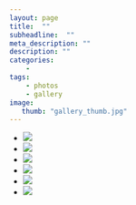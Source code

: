 ```yaml
---
layout: page
title:  ""
subheadline:  ""
meta_description: ""
description: ""
categories:
    - 
tags:
    - photos
    - gallery
image:
   thumb: "gallery_thumb.jpg"
---
```


<ul class="clearing-thumbs small-block-grid-3" data-clearing>
  <li><a href="{{ site.url }}/assets/img/_1.jpg"><img  data-caption="" class="th" src="{{ site.url }}/assets/img/thumb.jpg"></a></li>
  <li><a href="{{ site.url }}/assets/img/_2.jpg"><img  data-caption="" class="th" src="{{ site.url }}/assets/img/thumb.jpg"></a></li>
  <li><a href="{{ site.url }}/assets/img/_3.jpg"><img  data-caption="" class="th" src="{{ site.url }}/assets/img/thumb.jpg"></a></li>
  <li><a href="{{ site.url }}/assets/img/_4.jpg"><img  data-caption="" class="th" src="{{ site.url }}/assets/img/thumb.jpg"></a></li>
  <li><a href="{{ site.url }}/assets/img/_5.jpg"><img  data-caption="" class="th" src="{{ site.url }}/assets/img/thumb.jpg"></a></li>
  <li><a href="{{ site.url }}/assets/img/_6.jpg"><img  data-caption="" class="th" src="{{ site.url }}/assets/img/thumb.jpg"></a></li>
</ul>





 [1]: #
 [2]: #
 [3]: #
 [4]: #
 [5]: #
 [6]: #
 [7]: #
 [8]: #
 [9]: #
 [10]: #